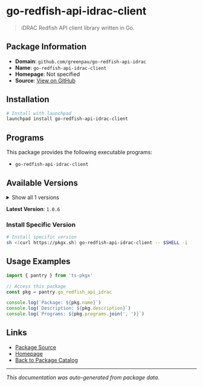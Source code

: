# go-redfish-api-idrac-client

> iDRAC Redfish API client library written in Go.

## Package Information

- **Domain**: `github.com/greenpau/go-redfish-api-idrac`
- **Name**: `go-redfish-api-idrac-client`
- **Homepage**: Not specified
- **Source**: [View on GitHub](https://github.com/pkgxdev/pantry/tree/main/projects/github.com/greenpau/go-redfish-api-idrac/package.yml)

## Installation

```bash
# Install with launchpad
launchpad install go-redfish-api-idrac-client
```

## Programs

This package provides the following executable programs:

- `go-redfish-api-idrac-client`

## Available Versions

<details>
<summary>Show all 1 versions</summary>

- `1.0.6`

</details>

**Latest Version**: `1.0.6`

### Install Specific Version

```bash
# Install specific version
sh <(curl https://pkgx.sh) go-redfish-api-idrac-client -- $SHELL -i
```

## Usage Examples

```typescript
import { pantry } from 'ts-pkgx'

// Access this package
const pkg = pantry.go_redfish_api_idrac

console.log(`Package: ${pkg.name}`)
console.log(`Description: ${pkg.description}`)
console.log(`Programs: ${pkg.programs.join(', ')}`)
```

## Links

- [Package Source](https://github.com/pkgxdev/pantry/tree/main/projects/github.com/greenpau/go-redfish-api-idrac/package.yml)
- [Homepage](#)
- [Back to Package Catalog](../../package-catalog.md)

---

*This documentation was auto-generated from package data.*
